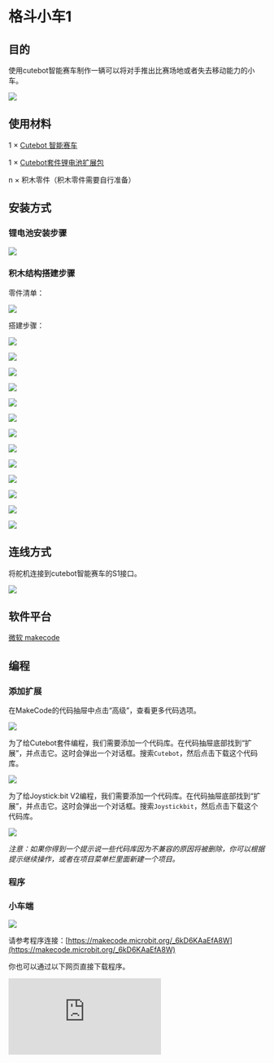 # 格斗小车1

## 目的
使用cutebot智能赛车制作一辆可以将对手推出比赛场地或者失去移动能力的小车。

![](./images/cutebot-case-26-01.png)

## 使用材料

1 × [Cutebot 智能赛车](https://www.elecfreaks.com/micro-bit-smart-cutebot.html)

1 × [Cutebot套件锂电池扩展包](https://www.elecfreaks.com/cutebot-lithium-battery-pack.html)

n × 积木零件（积木零件需要自行准备）


## 安装方式

### 锂电池安装步骤

![](./images/cutebot-step-01.png)


### 积木结构搭建步骤

零件清单：

![](./images/cutebot-case-26-step-01.png)

搭建步骤：


![](./images/cutebot-case-26-step-03.png)

![](./images/cutebot-case-26-step-04.png)

![](./images/cutebot-case-26-step-05.png)

![](./images/cutebot-case-26-step-06.png)

![](./images/cutebot-case-26-step-07.png)

![](./images/cutebot-case-26-step-08.png)

![](./images/cutebot-case-26-step-09.png)

![](./images/cutebot-case-26-step-10.png)

![](./images/cutebot-case-26-step-11.png)

![](./images/cutebot-case-26-step-12.png)

![](./images/cutebot-case-26-step-13.png)

![](./images/cutebot-case-26-step-14.png)

![](./images/cutebot-case-26-01.png)


## 连线方式

将舵机连接到cutebot智能赛车的S1接口。

![](./images/cutebot-case-26-10.png)


## 软件平台

[微软 makecode](https://makecode.microbit.org/#)

## 编程

### 添加扩展
在MakeCode的代码抽屉中点击“高级”，查看更多代码选项。

![](./images/cutebot-case-24-01.png)

为了给Cutebot套件编程，我们需要添加一个代码库。在代码抽屉底部找到“扩展”，并点击它。这时会弹出一个对话框。搜索`Cutebot`，然后点击下载这个代码库。

![](./images/cutebot-case-24-02.png)

为了给Joystick:bit V2编程，我们需要添加一个代码库。在代码抽屉底部找到“扩展”，并点击它。这时会弹出一个对话框。搜索`Joystickbit`，然后点击下载这个代码库。

![](./images/cutebot-case-22-03.png)

*注意：如果你得到一个提示说一些代码库因为不兼容的原因将被删除，你可以根据提示继续操作，或者在项目菜单栏里面新建一个项目。*

### 程序
### 小车端


![](./images/cutebot-case-26-04.png)


请参考程序连接：[https://makecode.microbit.org/_6kD6KAaEfA8W](https://makecode.microbit.org/_6kD6KAaEfA8W)

你也可以通过以下网页直接下载程序。

<div
    style={{
        position: 'relative',
        paddingBottom: '60%',
        overflow: 'hidden',
    }}
>
    <iframe
        src="https://makecode.microbit.org/_3Wc1k8Ckg9vF"
        frameborder="0"
        sandbox="allow-popups allow-forms allow-scripts allow-same-origin"
        style={{
            position: 'absolute',
            width: '100%',
            height: '100%',
        }}
    />
</div>

### 遥控端


![](./images/cutebot-case-26-05.png)


请参考程序连接：[https://makecode.microbit.org/_6fy3K4Xctdgz](https://makecode.microbit.org/_6fy3K4Xctdgz)

你也可以通过以下网页直接下载程序。

<div
    style={{
        position: 'relative',
        paddingBottom: '60%',
        overflow: 'hidden',
    }}
>
    <iframe
        src="https://makecode.microbit.org/_6fy3K4Xctdgz"
        frameborder="0"
        sandbox="allow-popups allow-forms allow-scripts allow-same-origin"
        style={{
            position: 'absolute',
            width: '100%',
            height: '100%',
        }}
    />
</div>

## 结论

如果通过遥控器的摇杆控制小车的行驶方向，按下遥控器的C\D按键控制舵机动作。
